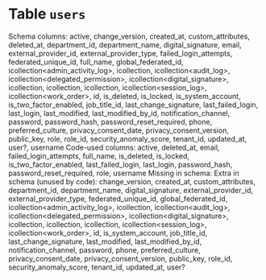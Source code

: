 ﻿# Table `users`
Schema columns: active, change_version, created_at, custom_attributes, deleted_at, department_id, department_name, digital_signature, email, external_provider_id, external_provider_type, failed_login_attempts, federated_unique_id, full_name, global_federated_id, icollection<admin_activity_log>, icollection<attachment>, icollection<audit_log>, icollection<delegated_permission>, icollection<digital_signature>, icollection<permission>, icollection<photo>, icollection<role>, icollection<session_log>, icollection<work_order>, id, is_deleted, is_locked, is_system_account, is_two_factor_enabled, job_title_id, last_change_signature, last_failed_login, last_login, last_modified, last_modified_by_id, notification_channel, password, password_hash, password_reset_required, phone, preferred_culture, privacy_consent_date, privacy_consent_version, public_key, role, role_id, security_anomaly_score, tenant_id, updated_at, user?, username
Code-used columns: active, deleted_at, email, failed_login_attempts, full_name, is_deleted, is_locked, is_two_factor_enabled, last_failed_login, last_login, password_hash, password_reset_required, role, username
Missing in schema: 
Extra in schema (unused by code): change_version, created_at, custom_attributes, department_id, department_name, digital_signature, external_provider_id, external_provider_type, federated_unique_id, global_federated_id, icollection<admin_activity_log>, icollection<attachment>, icollection<audit_log>, icollection<delegated_permission>, icollection<digital_signature>, icollection<permission>, icollection<photo>, icollection<role>, icollection<session_log>, icollection<work_order>, id, is_system_account, job_title_id, last_change_signature, last_modified, last_modified_by_id, notification_channel, password, phone, preferred_culture, privacy_consent_date, privacy_consent_version, public_key, role_id, security_anomaly_score, tenant_id, updated_at, user?
